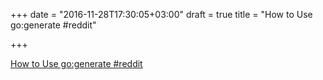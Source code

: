 +++
date = "2016-11-28T17:30:05+03:00"
draft = true
title = "How to Use go:generate  #reddit"

+++

<p><a href="https://t.co/KB7TVxkpC2">How to Use go:generate  #reddit</a></p>
